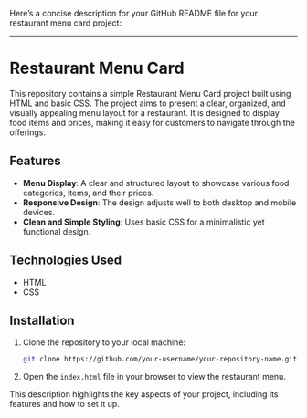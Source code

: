 Here’s a concise description for your GitHub README file for your restaurant menu card project:

---

# Restaurant Menu Card

This repository contains a simple Restaurant Menu Card project built using HTML and basic CSS. The project aims to present a clear, organized, and visually appealing menu layout for a restaurant. It is designed to display food items and prices, making it easy for customers to navigate through the offerings.

## Features
- **Menu Display**: A clear and structured layout to showcase various food categories, items, and their prices.
- **Responsive Design**: The design adjusts well to both desktop and mobile devices.
- **Clean and Simple Styling**: Uses basic CSS for a minimalistic yet functional design.

## Technologies Used
- HTML
- CSS

## Installation
1. Clone the repository to your local machine:
   ```bash
   git clone https://github.com/your-username/your-repository-name.git
   ```
2. Open the `index.html` file in your browser to view the restaurant menu.

This description highlights the key aspects of your project, including its features and how to set it up.
